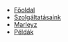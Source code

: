 * [Főoldal](README.md)
* [Szolgáltatásaink](guide.md)
* [Marleyz](bob.md "The greatest guide in the world")
* [Példák](ziggy.md "The greatest guide in the world")


<!-- * [Home](/)
* [Guide](guide.md "The greatest guide in the world")
* [Marleyz](bob.md "The greatest guide in the world")
 - [Ziggy](ziggy.md) -->
